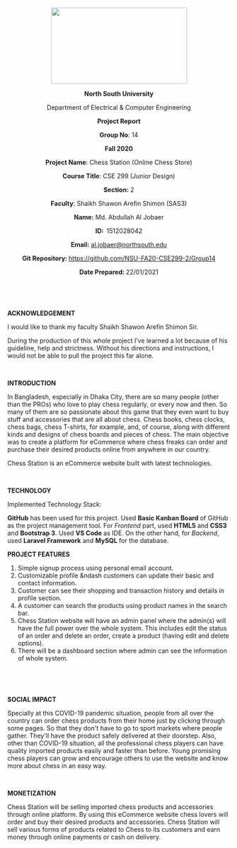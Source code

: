 <p style="text-align: center;">&nbsp;</p>
<p style="text-align: center;">&nbsp;</p>
<p align="center"><strong><img src="https://media.dhakatribune.com/uploads/2016/11/nsulogo.jpg" alt="" width="307" height="172" /></strong></p>
<p align="center"><strong>North South University</strong></p>
<p align="center">Department of Electrical &amp; Computer Engineering</p>
<p align="center"><strong>Project Report</strong></p>
<p align="center"><strong>Group No</strong>: 14</p>
<p align="center"><strong>Fall 2020</strong></p>
<p align="center"><strong>Project Name</strong>: Chess Station (Online Chess Store)</p>
<p align="center"><strong>Course Title</strong>: CSE 299 (Junior Design)</p>
<p align="center"><strong>Section</strong><strong>:</strong> 2</p>
<p align="center"><strong>Faculty</strong>: Shaikh Shawon Arefin Shimon (SAS3)</p>
<p align="center"><strong>Name</strong><strong>:</strong> Md. Abdullah Al Jobaer</p>
<p align="center"><strong>ID</strong><strong>:&nbsp; </strong>1512028042</p>
<p align="center"><strong>Email</strong><strong>:</strong> <a href="mailto:al.jobaer@northsouth.edu">al.jobaer@northsouth.edu</a></p>
<p align="center"><strong>Git Repository</strong><strong>: </strong><a href="https://github.com/NSU-FA20-CSE299-2/Group14">https://github.com/NSU-FA20-CSE299-2/Group14</a></p>
<p align="center"><strong>Date Prepared</strong><strong>: </strong>22/01/2021</p>
<p><strong>&nbsp;</strong></p>
<p><strong>&nbsp;</strong></p>

<p><strong>ACKNOWLEDGEMENT</strong></p>
<p> I would like to thank my faculty Shaikh Shawon Arefin Shimon Sir.</p>
<p>During the production of this whole project I’ve learned a lot because of his guideline, help and strictness. Without his directions and instructions, I would not be able to pull the project this far alone.</p>
<p>&nbsp;</p>


<p><strong>INTRODUCTION</strong></p>
<p>In Bangladesh, especially in Dhaka City, there are so many people (other than the PROs) who love to play chess regularly, or every now and then. So many of them are so passionate about this game that they even want to buy stuff and accessories that are all about chess. Chess books, chess clocks, chess bags, chess T-shirts, for example, and, of course, along with different kinds and designs of chess boards and pieces of chess. The main objective was to create a platform for eCommerce where chess freaks can order and purchase their desired products online from anywhere in our country.</p>
<p> Chess Station is an eCommerce website built with latest technologies.</p>
<p>&nbsp;</p>

<p><strong>TECHNOLOGY</strong></p>
<p>Implemented Technology Stack:</p>
<p><strong>GitHub</strong> has been used for this project. Used <strong>Basic Kanban Board</strong> of GitHub as the project management tool. For <em>Frontend</em> part, used <strong>HTML5</strong> and <strong>CSS3</strong> and <strong>Bootstrap 3</strong>. Used <strong>VS Code</strong> as IDE. On the other hand, for <em>Backend</em>, used <strong>Laravel Framework</strong> and <strong>MySQL</strong> for the database.</p>

<p><strong>PROJECT FEATURES</strong></p>
<Ol>
<li> Simple signup process using personal email account.</li>
<li> Customizable profile &ndash customers can update their basic and contact information.</li>
<li> Customer can see their shopping and transaction history and details in profile section.</li>
<li> A customer can search the products using product names in the search bar.</li>
<li> Chess Station website will have an admin panel where the admin(s) will have the full power over the whole system. This includes edit the status of an order and delete an order, create a product (having edit and delete options).</li>
<li> There will be a dashboard section where admin can see the information of whole system.</li>
</Ol>
<p>&nbsp;</p>



<p>&nbsp;</p>
<p><strong>SOCIAL IMPACT</strong></p>
<p>Specially at this COVID-19 pandemic situation, people from all over the country can order chess products from their home just by clicking through some pages. So that they don't have to go to sport markets where people gather. They'll have the product safely delivered at their doorstep. Also, other than COVID-19 situation, all the professional chess players can have quality imported products easily and faster than before. Young promising chess players can grow and encourage others to use the website and know more about chess in an easy way.</p>
<p>&nbsp;</p>
<p><strong>MONETIZATION</strong></p>
<p>Chess Station will be selling imported chess products and accessories through online platform. By using this eCommerce website chess lovers will order and buy their desired products and accessories. Chess Station will sell various forms of products related to Chess to its customers and earn money through online payments or cash on delivery.</p>
<p>&nbsp;</p>

